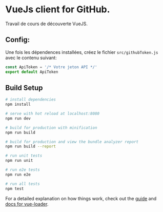# VueJs client for GitHub.

Travail de cours de découverte VueJS.

## Config:
Une fois les dépendences installées, créez le fichier `src/githubToken.js` avec le contenu suivant:

```js
const ApiToken = '/* Votre jeton API */'
export default ApiToken
```

## Build Setup

``` bash
# install dependencies
npm install

# serve with hot reload at localhost:8080
npm run dev

# build for production with minification
npm run build

# build for production and view the bundle analyzer report
npm run build --report

# run unit tests
npm run unit

# run e2e tests
npm run e2e

# run all tests
npm test
```

For a detailed explanation on how things work, check out the [guide](http://vuejs-templates.github.io/webpack/) and [docs for vue-loader](http://vuejs.github.io/vue-loader).

